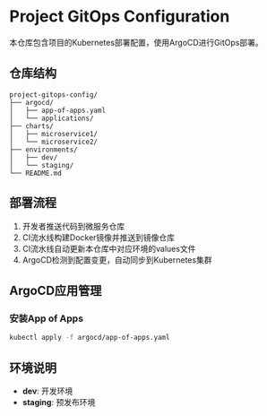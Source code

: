 # Project GitOps Configuration

本仓库包含项目的Kubernetes部署配置，使用ArgoCD进行GitOps部署。

## 仓库结构

```
project-gitops-config/
├── argocd/
│   ├── app-of-apps.yaml
│   └── applications/
├── charts/
│   ├── microservice1/
│   └── microservice2/
├── environments/
│   ├── dev/
│   └── staging/
└── README.md
```

## 部署流程

1. 开发者推送代码到微服务仓库
2. CI流水线构建Docker镜像并推送到镜像仓库
3. CI流水线自动更新本仓库中对应环境的values文件
4. ArgoCD检测到配置变更，自动同步到Kubernetes集群

## ArgoCD应用管理

### 安装App of Apps
```bash
kubectl apply -f argocd/app-of-apps.yaml
```

## 环境说明

- **dev**: 开发环境
- **staging**: 预发布环境
